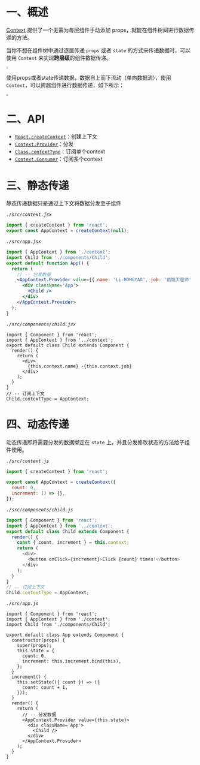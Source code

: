 # 一、概述

[Context](https://zh-hans.reactjs.org/docs/context.html) 提供了一个无需为每层组件手动添加 props，就能在组件树间进行数据传递的方法。

当你不想在组件树中通过逐层传递 `props` 或者 `state` 的方式来传递数据时，可以使用 `Context` 来实现**跨层级**的组件数据传递。

<img src="./IMGS/props-state-flow.png" style="zoom:33%;" />

使用props或者state传递数据，数据自上而下流动（单向数据流），使用 `Context`，可以跨越组件进行数据传递，如下所示：

<img src="./IMGS/props-state-context.png" style="zoom: 33%;" />



# 二、API

- [`React.createContext`](https://zh-hans.reactjs.org/docs/context.html#reactcreatecontext)：创建上下文
- [`Context.Provider`](https://zh-hans.reactjs.org/docs/context.html#contextprovider)：分发
- [`Class.contextType`](https://zh-hans.reactjs.org/docs/context.html#classcontexttype)：订阅单个context
- [`Context.Consumer`](https://zh-hans.reactjs.org/docs/context.html#contextconsumer)：订阅多个context

# 三、静态传递

静态传递数据只是通过上下文将数据分发至子组件

*`./src/context.jsx`*

```jsx
import { createContext } from 'react';
export const AppContext = createContext(null);
```

*`./src/app.jsx`*

```jsx
import { AppContext } from './context';
import Child from './components/Child';
export default function App() {
  return (
    // -- 分发数据
    <AppContext.Provider value={{ name: 'Li-HONGYAO', job: '前端工程师' }}>
      <div className='App'>
        <Child />
      </div>
    </AppContext.Provider>
  );
}
```

*`./src/components/child.jsx`*

```react
import { Component } from 'react';
import { AppContext } from '../context';
export default class Child extends Component {
  render() {
    return (
      <div>
        {this.context.name} -{this.context.job}
      </div>
    );
  }
}
// -- 订阅上下文
Child.contextType = AppContext;
```

# 四、动态传递

动态传递即将需要分发的数据绑定在 `state` 上，并且分发修改状态的方法给子组件使用。

*`./src/context.js`*

```js
import { createContext } from 'react';

export const AppContext = createContext({
  count: 0,
  increment: () => {},
});
```

*`./src/components/child.js`*

```js
import { Component } from 'react';
import { AppContext } from '../context';
export default class Child extends Component {
  render() {
    const { count, increment } = this.context;
    return (
      <div>
        <button onClick={increment}>Click {count} times!</button>
      </div>
    );
  }
}
// -- 订阅上下文
Child.contextType = AppContext;
```

*`./src/app.js`*

```react
import { Component } from 'react';
import { AppContext } from './context';
import Child from './components/Child';

export default class App extends Component {
  constructor(props) {
    super(props);
    this.state = {
      count: 0,
      increment: this.increment.bind(this),
    };
  }
  increment() {
    this.setState(({ count }) => ({
      count: count + 1,
    }));
  }
  render() {
    return (
      // -- 分发数据
      <AppContext.Provider value={this.state}>
        <div className='App'>
          <Child />
        </div>
      </AppContext.Provider>
    );
  }
}
```


















